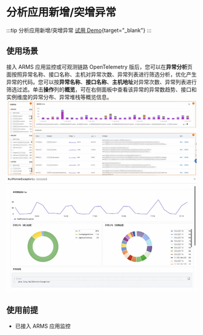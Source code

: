 # 分析应用新增/突增异常

:::tip 分析应用新增/突增异常
[试用 Demo](/playground/armsdemo.html?dest=https%3A%2F%2Ftrace4service.console.aliyun.com%2F%23%2FsceneAnalysis%2Fcn-hangzhou%2FexceptionAnalysis){target="_blank"}
:::

## 使用场景

接入 ARMS 应用监控或可观测链路 OpenTelemetry 版后，您可以在**异常分析**页面按照异常名称、接口名称、主机对异常次数、异常列表进行筛选分析，优化产生异常的代码。您可以按**异常名称**、**接口名称**、**主机地址**对异常次数、异常列表进行筛选过滤。单击**操作**列的**概览**，可在右侧面板中查看该异常的异常数趋势、接口和实例维度的异常分布、异常堆栈等概览信息。
![picture 5](./img/appMonitoring5.png)
![picture 5.1](./img/appMonitoring5.1.png)

## 使用前提

- 已接入 ARMS 应用监控
